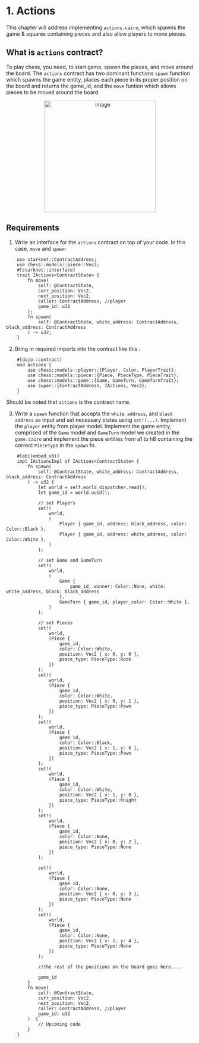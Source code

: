 # 1. Actions

This chapter will address implementing `actions.cairo`, which spawns the game & squares containing pieces and also allow players to move pieces.

## What is `actions` contract?

To play chess, you need, to start game, spawn the pieces, and move around the board. The `actions` contract has two dominant functions `spawn` function which spawns the game entity, places each piece in its proper position on the board and returns the game_id, and the `move` funtion which allows pieces to be moved around the board.

<p align="center">
<img src="/images/board.png" alt="image" width="300" height="auto">

## Requirements

1. Write an interface for the `actions` contract on top of your code. In this case, `move` and `spawn`

```rust,ignore
    use starknet::ContractAddress;
    use chess::models::piece::Vec2;
    #[starknet::interface]
    trait IActions<ContractState> {
        fn move(
            self: @ContractState,
            curr_position: Vec2,
            next_position: Vec2,
            caller: ContractAddress, //player
            game_id: u32
        );
        fn spawn(
            self: @ContractState, white_address: ContractAddress, black_address: ContractAddress
        ) -> u32;
    }
```

2. Bring in required imports into the contract like this :

```rust,ignore
    #[dojo::contract]
    mod actions {
        use chess::models::player::{Player, Color, PlayerTrait};
        use chess::models::piece::{Piece, PieceType, PieceTrait};
        use chess::models::game::{Game, GameTurn, GameTurnTrait};
        use super::{ContractAddress, IActions, Vec2};
    }
```

Should be noted that `actions` is the contract name.

3. Write a `spawn` function that accepts the `white address`, and `black address` as input and set necessary states using `set!(...)`. Implement the `player` entity from player model. Implement the game entity, comprised of the `Game` model and `GameTurn` model we created in the `game.cairo` and implement the piece entities from a1 to h8 containing the correct `PieceType` in the `spawn` fn.

```rust,ignore
    #[abi(embed_v0)]
    impl IActionsImpl of IActions<ContractState> {
        fn spawn(
            self: @ContractState, white_address: ContractAddress, black_address: ContractAddress
        ) -> u32 {
            let world = self.world_dispatcher.read();
            let game_id = world.uuid();

            // set Players
            set!(
                world,
                (
                    Player { game_id, address: black_address, color: Color::Black },
                    Player { game_id, address: white_address, color: Color::White },
                )
            );

            // set Game and GameTurn
            set!(
                world,
                (
                    Game {
                        game_id, winner: Color::None, white: white_address, black: black_address
                    },
                    GameTurn { game_id, player_color: Color::White },
                )
            );

            // set Pieces
            set!(
                world,
                (Piece {
                    game_id,
                    color: Color::White,
                    position: Vec2 { x: 0, y: 0 },
                    piece_type: PieceType::Rook
                })
            );
            set!(
                world,
                (Piece {
                    game_id,
                    color: Color::White,
                    position: Vec2 { x: 0, y: 1 },
                    piece_type: PieceType::Pawn
                })
            );
            set!(
                world,
                (Piece {
                    game_id,
                    color: Color::Black,
                    position: Vec2 { x: 1, y: 6 },
                    piece_type: PieceType::Pawn
                })
            );
            set!(
                world,
                (Piece {
                    game_id,
                    color: Color::White,
                    position: Vec2 { x: 1, y: 0 },
                    piece_type: PieceType::Knight
                })
            );
            set!(
                world,
                (Piece {
                    game_id,
                    color: Color::None,
                    position: Vec2 { x: 0, y: 2 },
                    piece_type: PieceType::None
                })
            );

            set!(
                world,
                (Piece {
                    game_id,
                    color: Color::None,
                    position: Vec2 { x: 0, y: 3 },
                    piece_type: PieceType::None
                })
            );
            set!(
                world,
                (Piece {
                    game_id,
                    color: Color::None,
                    position: Vec2 { x: 1, y: 4 },
                    piece_type: PieceType::None
                })
            );

            //the rest of the positions on the board goes here....

            game_id
        }
        fn move(
            self: @ContractState,
            curr_position: Vec2,
            next_position: Vec2,
            caller: ContractAddress, //player
            game_id: u32
        )  {
            // Upcoming code
        }
    }
```
